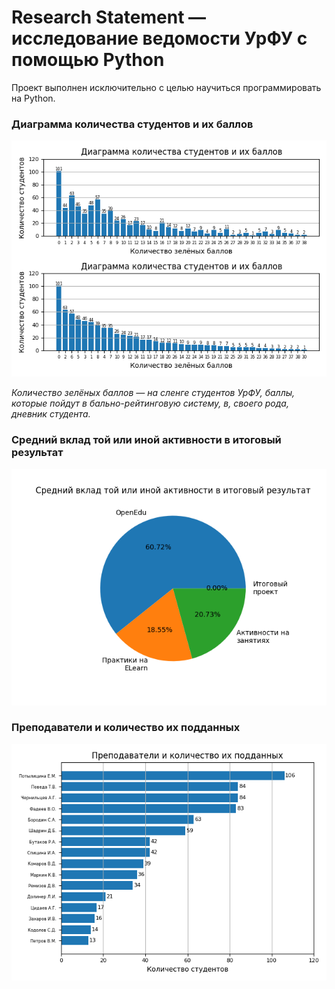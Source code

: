 # Research Statement ― исследование ведомости УрФУ с помощью Python

Проект выполнен исключительно с целью научиться программировать на Python.

### Диаграмма количества студентов и их баллов
![Диаграмма количества студентов и их баллов](images/image_1.png)

_Количество зелёных баллов ― на сленге студентов УрФУ, баллы, которые пойдут в бально-рейтинговую систему, в, своего рода, дневник студента._

### Средний вклад той или иной активности в итоговый результат
![Средний вклад той или иной активности в итоговый результат](images/image_2.png)

### Преподаватели и количество их подданных
![Преподаватели и количество их подданных](images/image_3.png)